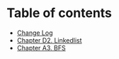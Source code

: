 # Table of contents

* [Change Log](README.md)
* [Chapter D2. Linkedlist](d2-linkedlist.md)
* [Chapter A3. BFS](a3-bfs.md)

